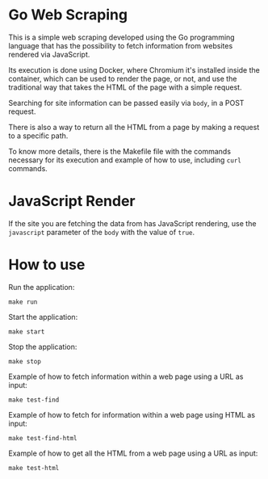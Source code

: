# Go Web Scraping

This is a simple web scraping developed using the Go programming language that has the possibility to fetch information from websites rendered via JavaScript.

Its execution is done using Docker, where Chromium it's installed inside the container, which can be used to render the page, or not, and use the traditional way that takes the HTML of the page with a simple request.

Searching for site information can be passed easily via `body`, in a POST request.

There is also a way to return all the HTML from a page by making a request to a specific path.

To know more details, there is the Makefile file with the commands necessary for its execution and example of how to use, including `curl` commands.

# JavaScript Render

If the site you are fetching the data from has JavaScript rendering, use the `javascript` parameter of the `body` with the value of `true`.

# How to use

Run the application:

```
make run
```

Start the application:

```
make start
```

Stop the application:

```
make stop
```

Example of how to fetch information within a web page using a URL as input:

```
make test-find
```

Example of how to fetch for information within a web page using HTML as input:

```
make test-find-html
```

Example of how to get all the HTML from a web page using a URL as input:

```
make test-html
```
